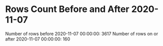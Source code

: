 # Rows Count Before and After 2020-11-07

Number of rows before 2020-11-07 00:00:00: 3617
Number of rows on or after 2020-11-07 00:00:00: 160
